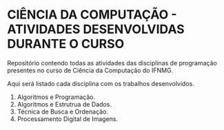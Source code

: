# CIÊNCIA DA COMPUTAÇÃO - ATIVIDADES DESENVOLVIDAS DURANTE O CURSO

Repositório contendo todas as atividades das disciplinas de programação presentes  no curso de Ciência da Computação do IFNMG.

Aqui será listado cada disciplina com os trabalhos desenvolvidos.

1) Algoritmos e Programação.
2) Algoritmos e Estrutrua de Dados.
3) Técnica de Busca e Ordenação.
4) Processamento Digital de Imagens.
